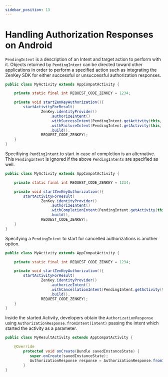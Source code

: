 ```yaml
---
sidebar_position: 13
---
```


# Handling Authorization Responses on Android

`PendingIntent` is a description of an Intent and target action to perform with it. Objects returned by `PendingIntent` can be directed toward other applications in order to perform a specified action such as integrating the ZenKey SDK for either successful or unsuccessful authorization responses.

```java
public class MyActivity extends AppCompatActivity {

    private static final int REQUEST_CODE_ZENKEY = 1234; 

    private void startZenKeyAuthorization(){
        startActivityForResult(
                ZenKey.identityProvider()
                    .authorizeIntent()
                    .withSuccessIntent(PendingIntent.getActivity(this, Activity.RESULT_OK, new Intent(this, SuccessActivity.class), PendingIntent.FLAG_UPDATE_CURRENT))
                    .withFailureIntent(PendingIntent.getActivity(this, Activity.RESULT_OK, new Intent(this, FailureActivity.class), PendingIntent.FLAG_UPDATE_CURRENT))
                    .build(),
                REQUEST_CODE_ZENKEY);
    }
}        
```

Specifiying `PendingIntent` to start in case of completion is an alternative. This `PendingIntent` is ignored if the above `PendingIntents` are specified as well.

```java
public class MyActivity extends AppCompatActivity {

    private static final int REQUEST_CODE_ZENKEY = 1234;

    private void startZenKeyAuthorization(){
        startActivityForResult(
                ZenKey.identityProvider()
                    .authorizeIntent()
                    .withCompletionIntent(PendingIntent.getActivity(this, Activity.RESULT_OK, new Intent(this, CompletionActivity.class), PendingIntent.FLAG_UPDATE_CURRENT))
                    .build(),
                REQUEST_CODE_ZENKEY);
    }
}        
```

Specifying a `PendingIntent` to start for cancelled authorizations is another option.

```java
public class MyActivity extends AppCompatActivity {

    private static final int REQUEST_CODE_ZENKEY = 1234;

    private void startZenKeyAuthorization(){
        startActivityForResult(
                ZenKey.identityProvider()
                    .authorizeIntent()
                    .withCancellationIntent(PendingIntent.getActivity(this, Activity.RESULT_CANCELED, new Intent(this, CancellationActivity.class), PendingIntent.FLAG_UPDATE_CURRENT))
                    .build(),
                REQUEST_CODE_ZENKEY);
    }
}        
```

Inside the started Activity, developers obtain the `AuthorizationResponse` using `AuthorizationResponse.fromIntent(intent)` passing the intent which started the activity as a parameter.

```java
public class MyResultActivity extends AppCompatActivity {

    @Override
        protected void onCreate(Bundle savedInstanceState) {
           super.onCreate(savedInstanceState);
           AuthorizationResponse response = AuthorizationResponse.fromIntent(getIntent());
        }
}        
```